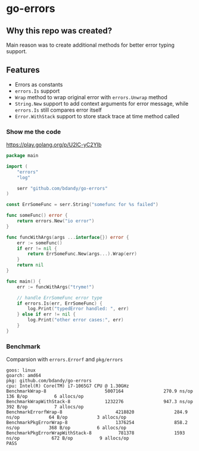 # go-errors

## Why this repo was created?
Main reason was to create additional methods for better error typing support.

## Features
- Errors as constants
- `errors.Is` support
- `Wrap` method to wrap original error with `errors.Unwrap` method
- `String.New` support to add context arguments for error message, while `errors.Is` still compares error itself
- `Error.WithStack` support to store stack trace at time method called

### Show me the code

https://play.golang.org/p/U2lC-yC2YIb

```go
package main

import (
	"errors"
	"log"

	serr "github.com/bdandy/go-errors"
)

const ErrSomeFunc = serr.String("somefunc for %s failed")

func someFunc() error {
	return errors.New("io error")
}

func funcWithArgs(args ...interface{}) error {
	err := someFunc()
	if err != nil {
		return ErrSomeFunc.New(args...).Wrap(err)
	}
	return nil
}

func main() {
	err := funcWithArgs("tryme!")

	// handle ErrSomeFunc error type
	if errors.Is(err, ErrSomeFunc) {
		log.Print("typedError handled: ", err)
	} else if err != nil {
		log.Print("other error cases:", err)
	}
}

```

### Benchmark
Comparsion with `errors.Errorf` and `pkg/errors`

```
goos: linux
goarch: amd64
pkg: github.com/bdandy/go-errors
cpu: Intel(R) Core(TM) i7-1065G7 CPU @ 1.30GHz
BenchmarkWrap-8                  	 5007164               270.9 ns/op           136 B/op          6 allocs/op
BenchmarkWrapWithStack-8         	 1232276               947.3 ns/op           392 B/op          7 allocs/op
BenchmarkErrorfWrap-8                    4218820               284.9 ns/op           64 B/op           3 allocs/op
BenchmarkPkgErrorWrap-8                  1376254               858.2 ns/op           368 B/op          6 allocs/op
BenchmarkPkgErrorWrapWithStack-8          781378               1593 ns/op            672 B/op          9 allocs/op
PASS
```
